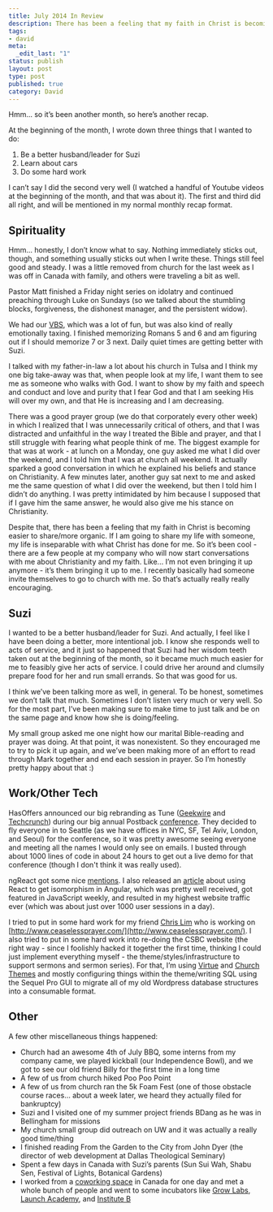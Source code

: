 ```yaml
---
title: July 2014 In Review
description: There has been a feeling that my faith in Christ is becoming easier to share/more organic. If I am going to share my life with someone, my life is inseparable with what Christ has done for me.
tags:
- david
meta:
  _edit_last: "1"
status: publish
layout: post
type: post
published: true
category: David
---
```



Hmm... so it’s been another month, so here’s another recap.

At the beginning of the month, I wrote down three things that I wanted to do:

1. Be a better husband/leader for Suzi
2. Learn about cars
3. Do some hard work

I can’t say I did the second very well (I watched a handful of Youtube videos at the beginning of the month, and that was about it). The first and third did all right, and will be mentioned in my normal monthly recap format.

## Spirituality

Hmm... honestly, I don’t know what to say. Nothing immediately sticks out, though, and something usually sticks out when I write these. Things still feel good and steady. I was a little removed from church for the last week as I was off in Canada with family, and others were traveling a bit as well.

Pastor Matt finished a Friday night series on idolatry and continued preaching through Luke on Sundays (so we talked about the stumbling blocks, forgiveness, the dishonest manager, and the persistent widow).

We had our [VBS](https://www.youtube.com/watch?v=lWcnr6x4wYg), which was a lot of fun, but was also kind of really emotionally taxing. I finished memorizing Romans 5 and 6 and am figuring out if I should memorize 7 or 3 next. Daily quiet times are getting better with Suzi.

I talked with my father-in-law a lot about his church in Tulsa and I think my one big take-away was that, when people look at my life, I want them to see me as someone who walks with God. I want to show by my faith and speech and conduct and love and purity that I fear God and that I am seeking His will over my own, and that He is increasing and I am decreasing.

There was a good prayer group (we do that corporately every other week) in which I realized that I was unnecessarily critical of others, and that I was distracted and unfaithful in the way I treated the Bible and prayer, and that I still struggle with fearing what people think of me. The biggest example for that was at work - at lunch on a Monday, one guy asked me what I did over the weekend, and I told him that I was at church all weekend. It actually sparked a good conversation in which he explained his beliefs and stance on Christianity. A few minutes later, another guy sat next to me and asked me the same question of what I did over the weekend, but then I told him I didn’t do anything. I was pretty intimidated by him because I supposed that if I gave him the same answer, he would also give me his stance on Christianity.

Despite that, there has been a feeling that my faith in Christ is becoming easier to share/more organic. If I am going to share my life with someone, my life is inseparable with what Christ has done for me. So it’s been cool - there are a few people at my company who will now start conversations with me about Christianity and my faith. Like... I’m not even bringing it up anymore - it’s them bringing it up to me. I recently basically had someone invite themselves to go to church with me. So that’s actually really really encouraging.

## Suzi

I wanted to be a better husband/leader for Suzi. And actually, I feel like I have been doing a better, more intentional job. I know she responds well to acts of service, and it just so happened that Suzi had her wisdom teeth taken out at the beginning of the month, so it became much much easier for me to feasibly give her acts of service. I could drive her around and clumsily prepare food for her and run small errands. So that was good for us.

I think we’ve been talking more as well, in general. To be honest, sometimes we don’t talk that much. Sometimes I don’t listen very much or very well. So for the most part, I’ve been making sure to make time to just talk and be on the same page and know how she is doing/feeling.

My small group asked me one night how our marital Bible-reading and prayer was doing. At that point, it was nonexistent. So they encouraged me to try to pick it up again, and we’ve been making more of an effort to read through Mark together and end each session in prayer. So I’m honestly pretty happy about that :)

## Work/Other Tech

HasOffers announced our big rebranding as Tune ([Geekwire](http://www.geekwire.com/2014/hasoffers-rebrands-tune/) and [Techcrunch](http://techcrunch.com/2014/07/17/hasoffers-becomes-tune/)) during our big annual Postback [conference](http://www.hasoffers.com/postback/). They decided to fly everyone in to Seattle (as we have offices in NYC, SF, Tel Aviv, London, and Seoul) for the conference, so it was pretty awesome seeing everyone and meeting all the names I would only see on emails. I busted through about 1000 lines of code in about 24 hours to get out a live demo for that conference (though I don't think it was really used).

ngReact got some nice [mentions](http://www.funnyant.com/reactjs-what-is-it/). I also released an [article](http://davidandsuzi.com/using-react-for-faster-renders-and-isomorphism-in-angular/) about using React to get isomorphism in Angular, which was pretty well received, got featured in JavaScript weekly, and resulted in my highest website traffic ever (which was about just over 1000 user sessions in a day).

I tried to put in some hard work for my friend [Chris Lim](http://www.meritandgrace.com/) who is working on [http://www.ceaselessprayer.com/](http://www.ceaselessprayer.com/). I also tried to put in some hard work into re-doing the CSBC website (the right way - since I foolishly hacked it together the first time, thinking I could just implement everything myself - the theme/styles/infrastructure to support sermons and sermon series). For that, I’m using [Virtue](http://themes.kadencethemes.com/virtue/) and [Church Themes](http://churchthemes.com/guides/developer/church-theme-content/) and mostly configuring things within the theme/writing SQL using the Sequel Pro GUI to migrate all of my old Wordpress database structures into a consumable format.

## Other

A few other miscellaneous things happened:

- Church had an awesome 4th of July BBQ, some interns from my company came, we played kickball (our Independence Bowl), and we got to see our old friend Billy for the first time in a long time
- A few of us from church hiked Poo Poo Point
- A few of us from church ran the 5k Foam Fest (one of those obstacle course races... about a week later, we heard they actually filed for bankruptcy)
- Suzi and I visited one of my summer project friends BDang as he was in Bellingham for missions
- My church small group did outreach on UW and it was actually a really good time/thing
- I finished reading From the Garden to the City from John Dyer (the director of web development at Dallas Theological Seminary)
- Spent a few days in Canada with Suzi’s parents (Sun Sui Wah, Shabu Sen, Festival of Lights, Botanical Gardens)
- I worked from a [coworking space](http://fullstack.ca/stackhaus/) in Canada for one day and met a whole bunch of people and went to some incubators like [Grow Labs](http://growlab.ca/), [Launch Academy](http://www.launchacademy.ca/), and [Institute B](http://www.instituteb.com/)